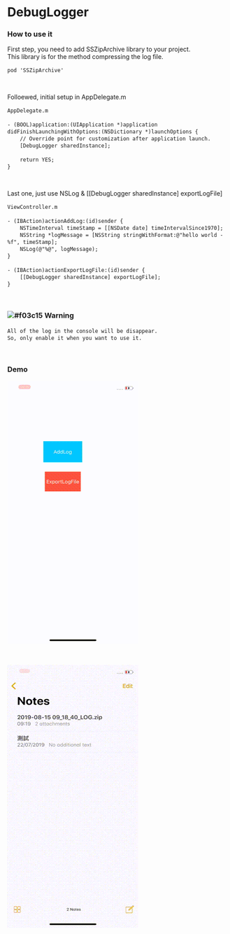 # DebugLogger


### How to use it
First step, you need to add SSZipArchive library to your project.<br />
This library is for the method compressing the log file.
```
pod 'SSZipArchive'
```

<br />

Folloewed, initial setup in AppDelegate.m
 
```
AppDelegate.m

- (BOOL)application:(UIApplication *)application didFinishLaunchingWithOptions:(NSDictionary *)launchOptions {
    // Override point for customization after application launch.
    [DebugLogger sharedInstance];

    return YES;
}
```

<br />

Last one, just use NSLog & [[DebugLogger sharedInstance] exportLogFile]

```
ViewController.m

- (IBAction)actionAddLog:(id)sender {
    NSTimeInterval timeStamp = [[NSDate date] timeIntervalSince1970];
    NSString *logMessage = [NSString stringWithFormat:@"hello world - %f", timeStamp];
    NSLog(@"%@", logMessage);
}

- (IBAction)actionExportLogFile:(id)sender {
    [[DebugLogger sharedInstance] exportLogFile];
}
```

<br />

### ![#f03c15](https://placehold.it/15/f03c15/000000?text=+) Warning
```
All of the log in the console will be disappear.
So, only enable it when you want to use it.
```

<br />

### Demo

![image](https://github.com/SunXiaoShan/DebugLogger/blob/master/ScreenShot/ExportLogFile.gif)

<br />

![image](https://github.com/SunXiaoShan/DebugLogger/blob/master/ScreenShot/ReadLogFile.gif)
